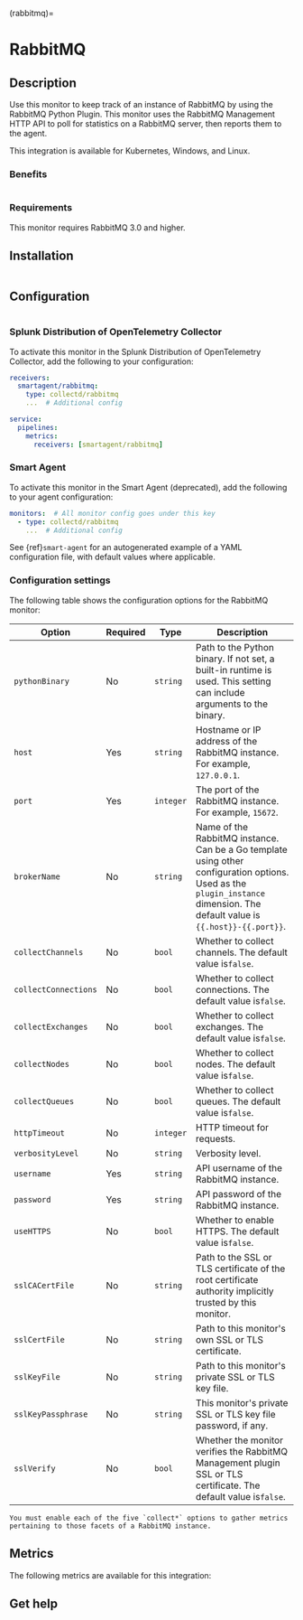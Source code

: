 (rabbitmq)=

# RabbitMQ
<meta name="description" content="Use this Splunk Observability Cloud integration for the RabbitMQ monitor. See benefits, install, configuration, and metrics">

## Description

Use this monitor to keep track of an instance of RabbitMQ by using the RabbitMQ Python Plugin. This monitor uses the RabbitMQ Management HTTP API to poll for statistics on a RabbitMQ server, then reports them to the agent.

This integration is available for Kubernetes, Windows, and Linux.

### Benefits

```{include} /_includes/benefits.md
```

### Requirements

This monitor requires RabbitMQ 3.0 and higher.

## Installation

```{include} /_includes/collector-installation.md
```

## Configuration

```{include} /_includes/configuration.md
```

### Splunk Distribution of OpenTelemetry Collector

To activate this monitor in the Splunk Distribution of OpenTelemetry Collector, add the following to your configuration:

```yaml
receivers:
  smartagent/rabbitmq:
    type: collectd/rabbitmq
    ...  # Additional config

service:
  pipelines:
    metrics:
      receivers: [smartagent/rabbitmq]
```

### Smart Agent

To activate this monitor in the Smart Agent (deprecated), add the following to your agent configuration:

```yaml
monitors:  # All monitor config goes under this key
  - type: collectd/rabbitmq
    ...  # Additional config
```

See {ref}`smart-agent` for an autogenerated example of a YAML configuration file, with default values where applicable.

### Configuration settings

The following table shows the configuration options for the RabbitMQ monitor:

| Option | Required | Type | Description |
| --- | --- | --- | --- |
| `pythonBinary` | No | `string` | Path to the Python binary. If not set, a built-in runtime is used. This setting can include arguments to the binary. |
| `host` | Yes | `string` | Hostname or IP address of the RabbitMQ instance. For example, `127.0.0.1`. |
| `port` | Yes | `integer` | The port of the RabbitMQ instance. For example, `15672`. |
| `brokerName` | No | `string` | Name of the RabbitMQ instance. Can be a Go template using other configuration options. Used as the `plugin_instance` dimension. The default value is `{{.host}}-{{.port}}`. |
| `collectChannels` | No | `bool` | Whether to collect channels. The default value is`false`. |
| `collectConnections` | No | `bool` |  Whether to collect connections. The default value is`false`. |
| `collectExchanges` | No | `bool` | Whether to collect exchanges. The default value is`false`. |
| `collectNodes` | No | `bool` | Whether to collect nodes. The default value is`false`. |
| `collectQueues` | No | `bool` | Whether to collect queues. The default value is`false`. |
| `httpTimeout` | No | `integer` | HTTP timeout for requests. |
| `verbosityLevel` | No | `string` | Verbosity level. |
| `username` | Yes | `string` | API username of the RabbitMQ instance. |
| `password` | Yes | `string` | API password of the RabbitMQ instance. |
| `useHTTPS` | No | `bool` | Whether to enable HTTPS. The default value is`false`. |
| `sslCACertFile` | No | `string` | Path to the SSL or TLS certificate of the root certificate authority implicitly trusted by this monitor. |
| `sslCertFile` | No | `string` | Path to this monitor's own SSL or TLS certificate. |
| `sslKeyFile` | No | `string` | Path to this monitor's private SSL or TLS key file. |
| `sslKeyPassphrase` | No | `string` | This monitor's private SSL or TLS key file password, if any. |
| `sslVerify` | No | `bool` | Whether the monitor verifies the RabbitMQ Management plugin SSL or TLS certificate. The default value is`false`. |

```{note}
You must enable each of the five `collect*` options to gather metrics pertaining to those facets of a RabbitMQ instance.
```

## Metrics

The following metrics are available for this integration:

<div class="metrics-yaml" url="https://raw.githubusercontent.com/signalfx/integrations/main/rabbitmq/metrics.yaml"></div>

## Get help

```{include} /_includes/troubleshooting.md
```

